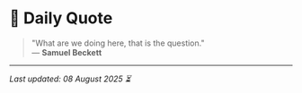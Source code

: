 # 📜 Daily Quote

> "What are we doing here, that is the question."  
> — **Samuel Beckett**

---

_Last updated: 08 August 2025 ⏳_

